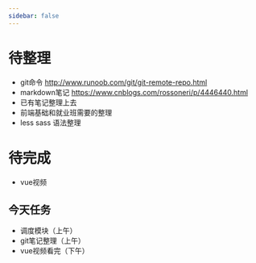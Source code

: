 ```yaml
---
sidebar: false
---
```


# 待整理

- git命令
  http://www.runoob.com/git/git-remote-repo.html
- markdown笔记
  https://www.cnblogs.com/rossoneri/p/4446440.html
- 已有笔记整理上去
- 前端基础和就业班需要的整理
- less sass 语法整理
   
# 待完成

- vue视频

## 今天任务
- 调度模块（上午）
- git笔记整理（上午）
- vue视频看完（下午）